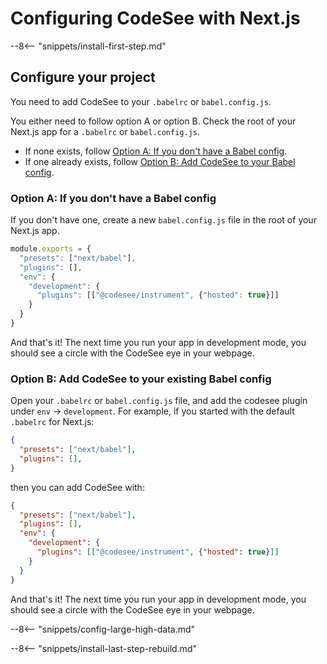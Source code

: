 # Configuring CodeSee with Next.js

--8<-- "snippets/install-first-step.md"

## Configure your project

You need to add CodeSee to your `.babelrc` or `babel.config.js`.

You either need to follow option A or option B. Check the root of your Next.js app for a `.babelrc` or `babel.config.js`. 
 - If none exists, follow [Option A: If you don't have a Babel config](#option-a-if-you-dont-have-a-babel-config).
 - If one already exists, follow [Option B: Add CodeSee to your Babel config](option-b-add-codesee-to-your-babel-config).


### Option A: If you don't have a Babel config

If you don't have one, create a new `babel.config.js` file in the root of your Next.js app.


```js
module.exports = {
  "presets": ["next/babel"],
  "plugins": [],
  "env": {
    "development": {
      "plugins": [["@codesee/instrument", {"hosted": true}]]
    }
  }
}
```

And that's it! The next time you run your app in development mode, you should see a circle with the CodeSee eye in your webpage.

### Option B: Add CodeSee to your existing Babel config

Open your `.babelrc` or `babel.config.js` file, and add the codesee plugin under `env` -> `development`. For example, if you started with the default `.babelrc` for Next.js:

```json
{
  "presets": ["next/babel"],
  "plugins": [],
}
```

then you can add CodeSee with:

```json
{
  "presets": ["next/babel"],
  "plugins": [],
  "env": {
    "development": {
      "plugins": [["@codesee/instrument", {"hosted": true}]]
    }
  }
}
```

And that's it! The next time you run your app in development mode, you should see a circle with the CodeSee eye in your webpage.

--8<-- "snippets/config-large-high-data.md"

--8<-- "snippets/install-last-step-rebuild.md"

